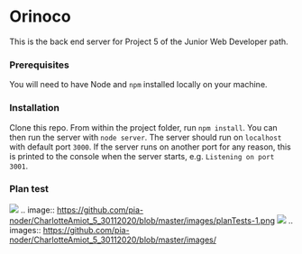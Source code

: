 # Orinoco #

This is the back end server for Project 5 of the Junior Web Developer path.

### Prerequisites ###

You will need to have Node and `npm` installed locally on your machine.

### Installation ###

Clone this repo. From within the project folder, run `npm install`. You 
can then run the server with `node server`. 
The server should run on `localhost` with default port `3000`. If the
server runs on another port for any reason, this is printed to the
console when the server starts, e.g. `Listening on port 3001`.

### Plan test ###

![](images/planTests-1.png)
.. image:: https://github.com/pia-noder/CharlotteAmiot_5_30112020/blob/master/images/planTests-1.png
![](images/planTests-2.png)
.. images:: https://github.com/pia-noder/CharlotteAmiot_5_30112020/blob/master/images/